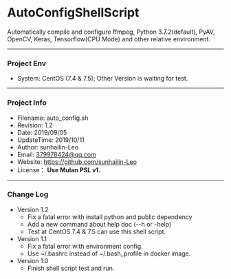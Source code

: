 # AutoConfigShellScript
Automatically compile and configure ffmpeg, Python 3.7.2(default), PyAV, OpenCV, Keras, Tensorflow(CPU Mode) and other relative environment.

--- 

<h3 id="ProjectEnv">Project Env</h3>

* System: CentOS (7.4 & 7.5); Other Version is waiting for test.

---

<h3 id="ProjectInfo">Project Info</h3>

* Filename:    auto_config.sh
* Revision:    1.2
* Date:        2019/09/05
* UpdateTime:  2019/10/11
* Author:      sunhailin-Leo
* Email:       379978424@qq.com
* Website:     https://github.com/sunhailin-Leo
* License：    **Use Mulan PSL v1.**

---

<h3 id="ChangeLog">Change Log</h3>

* Version 1.2
    * Fix a fatal error with install python and public dependency
    * Add a new command about help doc (--h or -help)
    * Test at CentOS 7.4 & 7.5 can use this shell script.
* Version 1.1
    * Fix a fatal error with environment config.
    * Use ~/.bashrc instead of ~/.bash_profile in docker image.
* Version 1.0
    * Finish shell script test and run.
